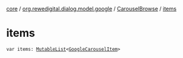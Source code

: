 [core](../../index.md) / [org.rewedigital.dialog.model.google](../index.md) / [CarouselBrowse](index.md) / [items](./items.md)

# items

`var items: `[`MutableList`](https://kotlinlang.org/api/latest/jvm/stdlib/kotlin.collections/-mutable-list/index.html)`<`[`GoogleCarouselItem`](../-google-carousel-item/index.md)`>`